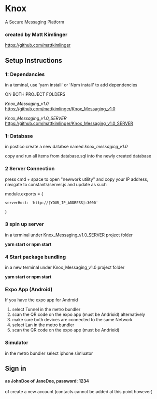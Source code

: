 # Knox
A Secure Messaging Platform
### created by Matt Kimlinger
https://github.com/mattkimlinger
## Setup Instructions
 ### 1: Dependancies
in a teminal, use  'yarn install' or 'Npm install' to add dependencies

ON BOTH PROJECT FOLDERS

*Knox_Messaging_v1.0*
https://github.com/mattkimlinger/Knox_Messaging_v1.0

*Knox_Messaging_v1.0_SERVER*
https://github.com/mattkimlinger/Knox_Messaging_v1.0_SERVER

 ### 1: Database
in postico create a new databse named
*knox_messaging_v1.0*

copy and run all items from database.sql into the newly created database

### 2 Server Connection
press cmd + space to open "newwork utility" and copy your IP address, navigate to constants/server.js and update as such

module.exports = { 

    serverHost: 'http://[YOUR_IP_ADDRESS]:3000'

}
### 3 spin up server
in a terminal under Knox_Messaging_v1.0_SERVER project folder

**yarn start  or npm start**

### 4 Start package bundling
in a new terminal under Knox_Messaging_v1.0 project folder

**yarn start  or npm start**


### Expo App (Android)
If you have the expo app for Android
1. select Tunnel in the metro bundler 
2. scan the QR code on the expo app (must be Andrioid)
alternatively 
1. make sure both devices are connected to the same Network
2. select Lan in the metro bundler 
2. scan the QR code on the expo app (must be Andrioid)
### Simulator
in the metro bundler select iphone simluator


## Sign in 
#### as JohnDoe of JaneDoe, password: 1234
of create a new account (contacts cannot be added at this point however)
